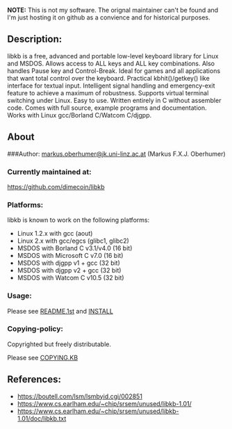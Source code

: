 **NOTE:** This is not my software.  The orignal maintainer can't be found and I'm just hosting it on github as a convience and for historical purposes.

## Description: 

libkb is a free, advanced and portable low-level keyboard library for Linux and MSDOS. Allows access to ALL keys and ALL key combinations. Also handles Pause key and Control-Break. Ideal for games and all applications that want total control over the keyboard. Practical kbhit()/getkey() like interface for textual input. Intelligent signal handling and emergency-exit feature to achieve a maximum of robustness. Supports virtual terminal switching under Linux. Easy to use. Written entirely in C without assembler code. Comes with full source, example programs and documentation. Works with Linux gcc/Borland C/Watcom C/djgpp. 

## About

###Author: 
markus.oberhumer@jk.uni-linz.ac.at (Markus F.X.J. Oberhumer)

### Currently maintained at: 
https://github.com/dimecoin/libkb

### Platforms: 
libkb is known to work on the following platforms: 
* Linux 1.2.x with gcc (aout) 
* Linux 2.x with gcc/egcs (glibc1, glibc2) 
* MSDOS with Borland C v3.1/v4.0 (16 bit) 
* MSDOS with Microsoft C v7.0 (16 bit) 
* MSDOS with djgpp v1 + gcc (32 bit) 
* MSDOS with djgpp v2 + gcc (32 bit) 
* MSDOS with Watcom C v10.5 (32 bit)

### Usage: 

Please see [README.1st](https://github.com/dimecoin/libkb/blob/master/README.1ST) and [INSTALL](https://github.com/dimecoin/libkb/blob/master/INSTALL)

### Copying-policy: 
Copyrighted but freely distributable. 

Please see [COPYING.KB](https://github.com/dimecoin/libkb/blob/master/COPYING.KB)


## References:
* https://boutell.com/lsm/lsmbyid.cgi/002851
* https://www.cs.earlham.edu/~chip/srsem/unused/libkb-1.01/
* https://www.cs.earlham.edu/~chip/srsem/unused/libkb-1.01/doc/libkb.txt
